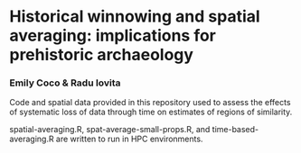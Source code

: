# Historical winnowing and spatial averaging: implications for prehistoric archaeology
### Emily Coco & Radu Iovita

Code and spatial data provided in this repository used to assess the effects of systematic loss of data through time on estimates of regions of similarity. 

spatial-averaging.R, spat-average-small-props.R, and time-based-averaging.R are written to run in HPC environments. 